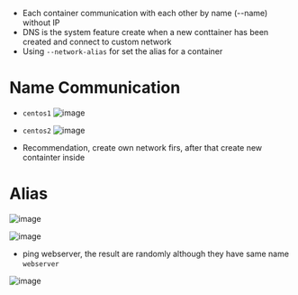 - Each container communication with each other by name (--name) without IP
- DNS is the system feature create when a new conttainer has been created and connect to custom network
- Using `--network-alias` for set the alias for a container

# Name Communication

- `centos1`
![image](https://github.com/lcaohoanq/Docker-Issues/assets/136492579/35d34486-9fe7-4dfe-a778-3acabe06d062)

- `centos2`
![image](https://github.com/lcaohoanq/Docker-Issues/assets/136492579/c246ea6d-473a-4b54-bbc6-4fbfd74b5f5f)

- Recommendation, create own network firs, after that create new containter inside

# Alias

![image](https://github.com/lcaohoanq/Docker-Issues/assets/136492579/76f782f1-2e65-4c01-af80-e7185c0f1c93)

![image](https://github.com/lcaohoanq/Docker-Issues/assets/136492579/18e3e5a4-047d-4aa9-96d5-11fdac87b088)

- ping webserver, the result are randomly although they have same name `webserver`

![image](https://github.com/lcaohoanq/Docker-Issues/assets/136492579/abaa901c-991c-46d7-9624-08ca35c1c4c7)
